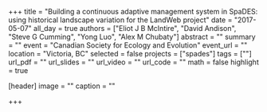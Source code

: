 +++
title = "Building a continuous adaptive management system in SpaDES: using historical landscape variation for the LandWeb project"
date = "2017-05-07"
all_day = true
authors = ["Eliot J B McIntire", "David Andison", "Steve G Cumming", "Yong Luo", "Alex M Chubaty"]
abstract = ""
summary = ""
event = "Canadian Society for Ecology and Evolution"
event_url = ""
location = "Victoria, BC"
selected = false
projects = ["spades"]
tags = [""]
url_pdf = ""
url_slides = ""
url_video = ""
url_code = ""
math = false
highlight = true

[header]
image = ""
caption = ""

+++

